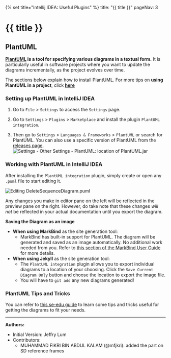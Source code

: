{% set title="Intellij IDEA: Useful Plugins" %}
<frontmatter>
  title: "{{ title }}"
  pageNav: 3
</frontmatter>

<include src="../common/common-fragments.md#wip-warning" />

# {{ title }}

## PlantUML

**[PlantUML](http://plantuml.com/) is a tool for specifying various diagrams in a textual form.** It is particularly useful in software projects where you want to update the diagrams incrementally, as the project evolves over time.

The sections below explain how to install PlantUML. For more tips on **using PlantUML in a project**, click **[here](plantUml.html)**

<!-- --------------------------------------------------------------------------------------------------------- -->
<div id="plantuml-setting-up">

### Setting up PlantUML in IntelliJ IDEA

1. Go to `File` \> `Settings` to access the `Settings` page.

2. Go to `Settings` \> `Plugins` \> `Marketplace` and install the plugin `PlantUML integration`.

3. Then go to `Settings` \> `Languages & Frameworks` \> `PlantUML` or search for PlantUML. You can also use a specific version of PlantUML from the [releases page](https://github.com/plantuml/plantuml/releases).
    ![Settings - Other Settings - PlantUML: location of PlantUML.jar](images/plantuml/ConfiguringSettings.png)
</div>
<!-- --------------------------------------------------------------------------------------------------------- -->
<div id="plantuml-usage">

### Working with PlantUML in IntelliJ IDEA


After installing the `PlantUML integration` plugin, simply create or open any `.puml` file to start editing it.

![Editing `DeleteSequenceDiagram.puml`](images/plantuml/EditingDeleteSequenceDiagram.png)

Any changes you make in editor pane on the left will be reflected in the preview pane on the right. However, do take note that these changes *will not* be reflected in your actual documentation until you export the diagram.

****Saving the Diagram as an image****

* **When using MarkBind** as the site generation tool:
  * MarkBind has built-in support for PlantUML. The diagram will be generated and saved as an image automatically. No additional work needed from you. Refer to [this section of the MarkBind User Guide](https://markbind.org/userGuide/components/imagesAndDiagrams.html#plantuml-diagrams) for more details.
* **When using Jekyll** as the site generation tool:
  * The `PlantUML integration` plugin allows you to export individual diagrams to a location of your choosing. Click the `Save Current Diagram Only` button and choose the location to export the image file.
  * You will have to `git add` any new diagrams generated!

</div>
<!-- --------------------------------------------------------------------------------------------------------- -->

### PlantUML Tips and Tricks

You can refer to [this se-edu guide](plantUml.html#tips-and-tricks) to learn some tips and tricks useful for getting the diagrams to fit your needs.

--------------------------------------------------------------------------------
**Authors:**
* Initial Version: Jeffry Lum
* Contributors:
  * MUHAMMAD FIKRI BIN ABDUL KALAM (@mfjkri): added the part on SD reference frames
